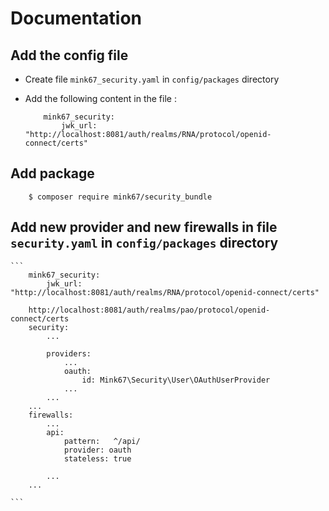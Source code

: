 # Documentation 

## Add the config file

- Create file `mink67_security.yaml` in `config/packages` directory

- Add the following content in the file :

    ```
        mink67_security:
            jwk_url: "http://localhost:8081/auth/realms/RNA/protocol/openid-connect/certs"
    
    ```

## Add package 

```    
    $ composer require mink67/security_bundle
```

## Add new provider and new firewalls in file `security.yaml` in `config/packages` directory

    ```
        mink67_security:
            jwk_url: "http://localhost:8081/auth/realms/RNA/protocol/openid-connect/certs"
    
        http://localhost:8081/auth/realms/pao/protocol/openid-connect/certs
        security:
            ...

            providers:
                ...
                oauth:
                    id: Mink67\Security\User\OAuthUserProvider
                ...
            ...
        ...
        firewalls:
            ...
            api:
                pattern:   ^/api/
                provider: oauth
                stateless: true

            ...
        ...
            
    ```


    